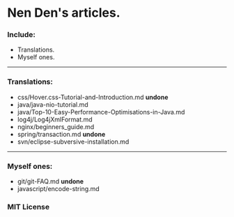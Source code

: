Nen Den's articles.
==================

### Include:

 - Translations.
 - Myself ones.

---------------------------------------------------------

### Translations:

 - css/Hover.css-Tutorial-and-Introduction.md **undone**
 - java/java-nio-tutorial.md
 - java/Top-10-Easy-Performance-Optimisations-in-Java.md
 - log4j/Log4jXmlFormat.md
 - nginx/beginners_guide.md
 - spring/transaction.md **undone**
 - svn/eclipse-subversive-installation.md

---------------------------------------------------------

### Myself ones:

 - git/git-FAQ.md **undone**
 - javascript/encode-string.md

### MIT License
